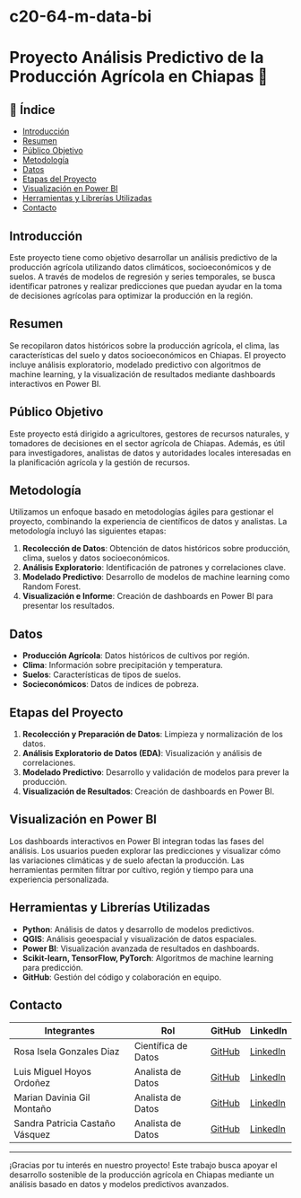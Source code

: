 # c20-64-m-data-bi
# Proyecto Análisis Predictivo de la Producción Agrícola en Chiapas 🌾

## 📝 Índice
- [Introducción](#introducción)
- [Resumen](#resumen)
- [Público Objetivo](#público-objetivo)
- [Metodología](#metodología)
- [Datos](#datos)
- [Etapas del Proyecto](#etapas-del-proyecto)
- [Visualización en Power BI](#visualización-en-power-bi)
- [Herramientas y Librerías Utilizadas](#herramientas-y-librerías-utilizadas)
- [Contacto](#contacto)

## Introducción
Este proyecto tiene como objetivo desarrollar un análisis predictivo de la producción agrícola utilizando datos climáticos, socioeconómicos y de suelos. A través de modelos de regresión y series temporales, se busca identificar patrones y realizar predicciones que puedan ayudar en la toma de decisiones agrícolas para optimizar la producción en la región.

## Resumen
Se recopilaron datos históricos sobre la producción agrícola, el clima, las características del suelo y datos socioeconómicos en Chiapas. El proyecto incluye análisis exploratorio, modelado predictivo con algoritmos de machine learning, y la visualización de resultados mediante dashboards interactivos en Power BI.

## Público Objetivo
Este proyecto está dirigido a agricultores, gestores de recursos naturales, y tomadores de decisiones en el sector agrícola de Chiapas. Además, es útil para investigadores, analistas de datos y autoridades locales interesadas en la planificación agrícola y la gestión de recursos.

## Metodología
Utilizamos un enfoque basado en metodologías ágiles para gestionar el proyecto, combinando la experiencia de científicos de datos y analistas. La metodología incluyó las siguientes etapas:
1. **Recolección de Datos**: Obtención de datos históricos sobre producción, clima, suelos y datos socioeconómicos.
2. **Análisis Exploratorio**: Identificación de patrones y correlaciones clave.
3. **Modelado Predictivo**: Desarrollo de modelos de machine learning como Random Forest.
4. **Visualización e Informe**: Creación de dashboards en Power BI para presentar los resultados.

## Datos
- **Producción Agrícola**: Datos históricos de cultivos por región.
- **Clima**: Información sobre precipitación y temperatura.
- **Suelos**: Características de tipos de suelos.
- **Socieconómicos**: Datos de indices de pobreza. 

## Etapas del Proyecto
1. **Recolección y Preparación de Datos**: Limpieza y normalización de los datos.
2. **Análisis Exploratorio de Datos (EDA)**: Visualización y análisis de correlaciones.
3. **Modelado Predictivo**: Desarrollo y validación de modelos para prever la producción.
4. **Visualización de Resultados**: Creación de dashboards en Power BI.

## Visualización en Power BI
Los dashboards interactivos en Power BI integran todas las fases del análisis. Los usuarios pueden explorar las predicciones y visualizar cómo las variaciones climáticas y de suelo afectan la producción. Las herramientas permiten filtrar por cultivo, región y tiempo para una experiencia personalizada.

## Herramientas y Librerías Utilizadas
- **Python**: Análisis de datos y desarrollo de modelos predictivos.
- **QGIS**: Análisis geoespacial y visualización de datos espaciales.
- **Power BI**: Visualización avanzada de resultados en dashboards.
- **Scikit-learn, TensorFlow, PyTorch**: Algoritmos de machine learning para predicción.
- **GitHub**: Gestión del código y colaboración en equipo.

## Contacto
| Integrantes                       | Rol                   | GitHub      | LinkedIn |
|---------------------------        |-----------------------|-------------|----------|
| Rosa Isela Gonzales Diaz          | Científica de Datos   | [GitHub](https://github.com/Rox-0864) | [LinkedIn](#) |
| Luis Miguel Hoyos Ordoñez         | Analista de Datos     | [GitHub](https://github.com/1996LM) | [LinkedIn](https://www.linkedin.com/in/luis-hoyos-ciencia-datos/) |
| Marian Davinia Gil Montaño        | Analista de Datos     | [GitHub](https://github.com/Pinha8888) | [LinkedIn](https://www.linkedin.com/in/marian-davinia-gil-montaño/) |
| Sandra Patricia Castaño Vásquez   | Analista de Datos     | [GitHub](#) | [LinkedIn](https://www.linkedin.com/in/sandracastano-ing-ambiental-dataanalyst/) |

---

¡Gracias por tu interés en nuestro proyecto! Este trabajo busca apoyar el desarrollo sostenible de la producción agrícola en Chiapas mediante un análisis basado en datos y modelos predictivos avanzados.
